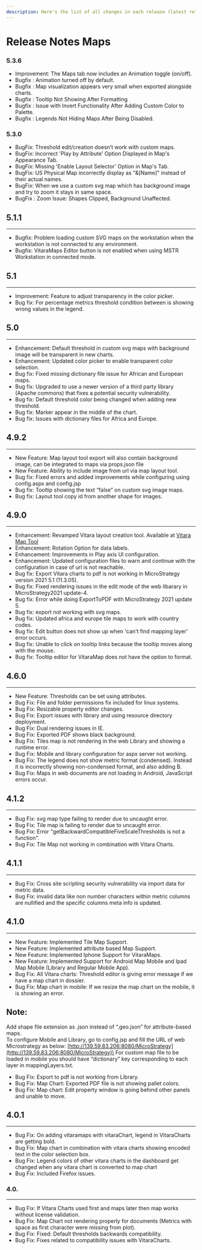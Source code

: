 ```yaml
---
description: Here's the list of all changes in each release (latest release first)
---
```


# Release Notes Maps

### 5.3.6

* Improvement: The Maps tab now includes an Animation toggle (on/off).
* Bugfix : Animation turned off by default.
* Bugfix : Map visualization appears very small when exported alongside charts.
* Bugfix : Tooltip Not Showing After Formatting
* Bugfix : Issue with Invert Functionality After Adding Custom Color to Palette.
* Bugfix : Legends Not Hiding Maps After Being Disabled.

### 5.3.0

* BugFix: Threshold edit/creation doesn’t work with custom maps.
* BugFix: Incorrect 'Play by Attribute' Option Displayed in Map's Appearance Tab.
* BugFix: Missing 'Enable Layout Selector' Option in Map's Tab.
* BugFix: US Physical Map incorrectly display as "&\[Name]" instead of their actual names.
* BugFix: When we use a custom svg map which has background image and try to zoom it stays in same space.
* BugFix : Zoom Issue: Shapes Clipped, Background Unaffected.

## **5.1.1**

***

* Bugfix: Problem loading custom SVG maps on the workstation when the workstation is not connected to any environment.
* Bugfix: VitaraMaps Editor button is not enabled when using MSTR Workstation in connected mode.

## **5.1**

***

* Improvement: Feature to adjust transparency in the color picker.
* Bug fix: For percentage metrics threshold condition between is showing wrong values in the legend.

## **5.0**

***

* Enhancement: Default threshold in custom svg maps with background image will be transparent in new charts.
* Enhancement: Updated color picker to enable transparent color selection.
* Bug fix: Fixed missing dictionary file issue for African and European maps.
* Bug fix: Upgraded to use a newer version of a third party library (Apache commons) that fixes a potential security vulnerability.
* Bug fix: Default threshold color being changed when adding new threshold.
* Bug fix: Marker appear in the middle of the chart.
* Bug fix: Issues with dictionary files for Africa and Europe.

## **4.9.2**

***

* New Feature: Map layout tool export will also contain background image, can be integrated to maps via props.json file
* New Feature: Ability to include image from url via map layout tool.
* Bug fix: Fixed errors and added improvements while configuring using config.aspx and config.jsp
* Bug fix: Tooltip showing the text “false” on custom svg image maps.
* Bug fix: Layout tool copy id from another shape for images.

## **4.9.0**

***

* Enhancement: Revamped Vitara layout creation tool. Available at [Vitara Map Tool](https://cloud.vitaracharts.com/maptools/layoutCreator)
* Enhancement: Rotation Option for data labels.
* Enhancement: Improvements in Play axis UI configuration.
* Enhancement: Updated configuration files to warn and continue with the configuration in case of url is not reachable.
* Bug fix: Export Vitara charts to pdf is not working in MicroStrategy version 2021 5.1 (11.3.05).
* Bug fix: Fixed rendering issues in the edit mode of the web libarary in MicroStrategy2021 update-4.
* Bug fix: Error while doing ExportToPDF with MicroStrategy 2021 update 5.
* Bug fix: export not working with svg maps.
* Bug fix: Updated africa and europe tile maps to work with country codes.
* Bug fix: Edit button does not show up when 'can't find mapping layer' error occurs.
* Bug fix: Unable to click on tooltip links because the tooltip moves along with the mouse.
* Bug fix: Tooltip editor for VitaraMap does not have the option to format.

## **4.6.0**

***

* New Feature: Thresholds can be set using attributes.
* Bug Fix: File and folder permissions fix included for linux systems.
* Bug Fix: Resizable property editor changes.
* Bug Fix: Export issues with library and using resource directory deployment.
* Bug Fix: Dual rendering issues in IE.
* Bug Fix: Exported PDF shows black background.
* Bug Fix: Tiles map is not rendering in the web Library and showing a runtime error.
* Bug Fix: Mobile and library configuration for aspx server not working.
* Bug Fix: The legend does not show metric format (condensed). Instead it is incorrectly showing non-condensed format, and also adding B.
* Bug Fix: Maps in web documents are not loading in Android, JavaScript errors occur.

## **4.1.2**

***

* Bug Fix: svg map type failing to render due to uncaught error.
* Bug Fix: Tile map is failing to render due to uncaught error.
* Bug Fix: Error "getBackwardCompatibleFiveScaleThresholds is not a function".
* Bug Fix: Tile Map not working in combination with Vitara Charts.

## **4.1.1**

***

* Bug Fix: Cross site scripting security vulnerability via import data for metric data.
* Bug Fix: invalid data like non number characters within metric columns are nullified and the specific columns meta info is updated.

## **4.1.0**

***

* New Feature: Implemented Tile Map Support.
* New Feature: Implemented attribute based Map Support.
* New Feature: Implemented Iphone Support for VitaraMaps.
* New Feature: Implemented Support for Android Map Mobile and Ipad Map Mobile (Library and Regular Mobile App).
* Bug Fix: All Vitara charts: Threshold editor is giving error message if we have a map chart in dossier.
* Bug Fix: Map chart in mobile: If we resize the map chart on the mobile, it is showing an error.

## **Note:**

Add shape file extension as .json instead of “.geo.json” for attribute-based maps.\
To configure Mobile and Library, go to config.jsp and fill the URL of web Microstrategy as below: [http://139.59.83.206:8080/MicroStrategy](http://139.59.83.206:8080/MicroStrategy)\
For custom map file to be loaded in mobile you should have “dictionary” key corresponding to each layer in mappingLayers.txt.

* Bug Fix: Export to pdf is not working from Library.
* Bug Fix: Map Chart: Exported PDF file is not showing pallet colors.
* Bug Fix: Map chart: Edit property window is going behind other panels and unable to move.

## **4.0.1**

***

* Bug Fix: On adding vitaramaps with vitaraChart, legend in VitaraCharts are getting bold.
* Bug Fix: Map chart in combination with vitara charts showing encoded text in the color selection box.
* Bug Fix: Legend colors of other vitara charts in the dashboard get changed when any vitara chart is converted to map chart
* Bug Fix: Included Firefox issues.

### **4.0.**

***

* Bug Fix: If Vitara Charts used first and maps later then map works without license validation.
* Bug Fix: Map Chart not rendering properly for documents (Metrics with space as first character were missing from plot).
* Bug Fix: Fixed: Default thresholds backwards compatibility.
* Bug Fix: Fixes related to compatibility issues with VitaraCharts.
